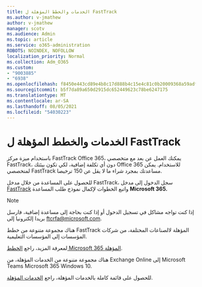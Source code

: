 ```yaml
---
title: الخدمات والخطط المؤهلة ل FastTrack
ms.author: v-jmathew
author: v-jmathew
manager: scotv
ms.audience: Admin
ms.topic: article
ms.service: o365-administration
ROBOTS: NOINDEX, NOFOLLOW
localization_priority: Normal
ms.collection: Adm_O365
ms.custom:
- "9003885"
- "6938"
ms.openlocfilehash: f8450e443cd89e4b8c17d888b4c15e4c81c0b20009368a59adf0cd38f110c1f3
ms.sourcegitcommit: b5f7da89a650d2915dc652449623c78be6247175
ms.translationtype: MT
ms.contentlocale: ar-SA
ms.lasthandoff: 08/05/2021
ms.locfileid: "54030223"
---
```

# <a name="eligible-services-and-plans-for-fasttrack"></a>الخدمات والخطط المؤهلة ل FastTrack

باستخدام ميزة مركز FastTrack Office 365، يمكنك العمل عن بعد مع متخصصي FastTrack، دون أي تكلفة إضافية، لكي تكون بيئتك Office 365 للاستخدام. يمكن لمتخصصي FastTrack مساعدتك بمجرد شراء ما لا يقل عن 150 ترخيصا.

للحصول على المساعدة من خلال مدخل FastTrack، سجل الدخول إلى مدخل [FastTrack](https://go.microsoft.com/fwlink/?linkid=2125443) واتبع الخطوات لإكمال نموذج طلب المساعدة **Microsoft 365.**

> [!NOTE]
> إذا كنت تواجه مشاكل في تسجيل الدخول أو إذا كنت بحاجة إلى مساعدة إضافية، فارسل بريدا إلكترونيا إلى [ftcrfa@microsoft.com](mailto:ftcrfa@microsoft.com).

هناك مجموعة متنوعة من خطط FastTrack المؤهلة لالصناعات المختلفة، من شركات المؤسسات إلى المؤسسات التعليمية.

لمعرفة المزيد، راجع [الخطط Microsoft 365 المؤهلة](https://go.microsoft.com/fwlink/?linkid=2125459).

هناك مجموعة متنوعة من الخدمات المؤهلة، من Exchange Online إلى Microsoft Teams Microsoft 365 Windows 10.

للحصول على قائمة كاملة بالخدمات المؤهلة، راجع [الخدمات المؤهلة](https://go.microsoft.com/fwlink/?linkid=2125636).
